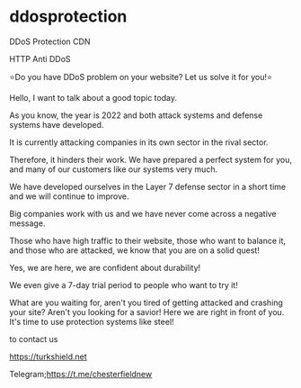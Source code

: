 # ddosprotection
DDoS Protection CDN

HTTP Anti DDoS

⭐Do you have DDoS problem on your website? Let us solve it for you!⭐

Hello, I want to talk about a good topic today.

As you know, the year is 2022 and both attack systems and defense systems have developed.

It is currently attacking companies in its own sector in the rival sector.

Therefore, it hinders their work. We have prepared a perfect system for you, and many of our customers like our systems very much.

We have developed ourselves in the Layer 7 defense sector in a short time and we will continue to improve.

Big companies work with us and we have never come across a negative message.

Those who have high traffic to their website, those who want to balance it, and those who are attacked, we know that you are on a solid quest!

Yes, we are here, we are confident about durability!

We even give a 7-day trial period to people who want to try it!

What are you waiting for, aren't you tired of getting attacked and crashing your site? Aren't you looking for a savior! Here we are right in front of you. It's time to use protection systems like steel!

to contact us

https://turkshield.net

Telegram;https://t.me/chesterfieldnew
